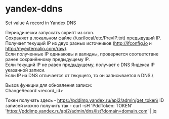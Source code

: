 # yandex-ddns
Set value A record in Yandex DNS 

Периодически запускать скрипт из cron.\
Сохраняет в локальном файле (/usr/local/etc/PrevIP.txt) предыдущий IP.\
Получает текущий IP из двух разных источников (http://ifconfig.io и http://myexternalip.com/raw). \
Если полученные IP одинаковы и валидны, проверяется соответствие ранее сохранённому предыдущему IP.\
Если текущий IP не равен предыдущему, получает с DNS Яндекса IP указанной записи.\
Если IP на DNS отличается от текущего, то он записывается в DNS.\

Вызов функции для обновления записи:\
ChangeRecord <domain> <token> <subdomain> <record_id>

Токен получать здесь - https://pddimp.yandex.ru/api2/admin/get_token\
ID записей можно получить так - curl -sH 'PddToken: TOKEN' 'https://pddimp.yandex.ru/api2/admin/dns/list?domain=domain.com' | jq
